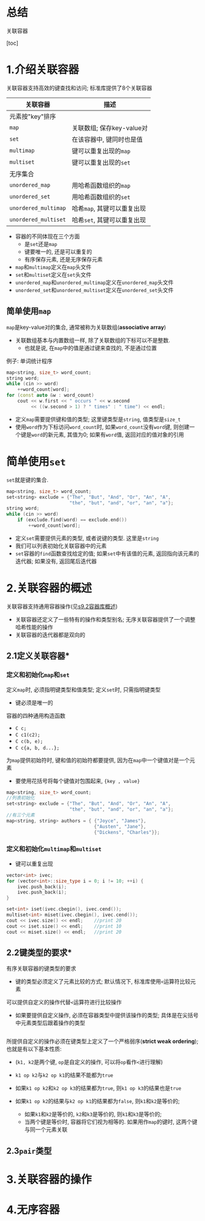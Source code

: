 # 总结

关联容器

[toc]

# 1.介绍关联容器

关联容器支持高效的键查找和访问; 标准库提供了8个关联容器

| 关联容器             | 描述                        |
| -------------------- | --------------------------- |
| 元素按"key"排序      |                             |
| `map`                | 关联数组; 保存key-value对   |
| `set`                | 在该容器中, 键同时也是值    |
| `multimap`           | 键可以重复出现的`map`       |
| `multiset`           | 键可以重复出现的`set`       |
| 无序集合             |                             |
| `unordered_map`      | 用哈希函数组织的`map`       |
| `unordered_set`      | 用哈希函数组织的`set`       |
| `unordered_multimap` | 哈希`map`, 其键可以重复出现 |
| `unordered_multiset` | 哈希`set`, 其键可以重复出现 |

* 容器的不同体现在三个方面
  * 是`set`还是`map`
  * 键要唯一的, 还是可以重复的
  * 有序保存元素, 还是无序保存元素
* `map`和`multimap`定义在`map`头文件
*  `set`和`multiset`定义在`set`头文件
* `unordered_map`和`unordered_multimap`定义在`unordered_map`头文件
* `unordered_set`和`unordered_multiset`定义在`unordered_set`头文件

## 简单使用`map`

`map`是key-value对的集合, 通常被称为关联数组(**associative array**)

* 关联数组基本与内置数组一样, 除了关联数组的下标可以不是整数.
  * 也就是说, 在`map`中的值是通过键来查找的, 不是通过位置

例子: 单词统计程序

```c++
map<string, size_t> word_count;
string word;
while (cin >> word)
    ++word_count[word];
for (const auto &w : word_count)
    cout << w.first << " occurs " << w.second
    	 << ((w.second > 1) ? " times" : " time") << endl;
```

* 定义`map`需要提供键和值的类型; 这里键类型是`string`, 值类型是`size_t`
* 使用`word`作为下标访问`word_count`时, 如果`word_count`没有`word`键, 则创建一个键是`word`的新元素, 其值为0; 如果有`word`值, 返回对应的值对象的引用

# 简单使用`set`

`set`就是键的集合. 

```c++
map<string, size_t> word_count;
set<string> exclude = {"The", "But", "And", "Or", "An", "A",
                       "the", "but", "and", "or", "an", "a"};
string word;
while (cin >> word)
    if (exclude.find(word) == exclude.end())
        ++word_count[word];
```

* 定义`set`需要提供元素的类型, 或者说键的类型. 这里是`string`
* 我们可以列表初始化关联容器中的元素
* `set`容器的`find`函数查找给定的值; 如果`set`中有该值的元素, 返回指向该元素的迭代器; 如果没有, 返回尾后迭代器

# 2.关联容器的概述

关联容器支持通用容器操作(见[s9.2容器库概述](P2-C09-SequentialContainers.md))

* 关联容器还定义了一些特有的操作和类型别名; 无序关联容器提供了一个调整哈希性能的操作
* 关联容器的迭代器都是双向的

## 2.1定义关联容器*

### 定义和初始化`map`和`set`

定义`map`时, 必须指明键类型和值类型; 定义`set`时, 只需指明键类型

* 键必须是唯一的

容器的四种通用构造函数

* `C c;`
* `C c1(c2);`
* `C c(b, e);`
* `C c{a, b, d...};`

为`map`提供初始符时, 键和值的初始符都要提供, 因为在`map`中一个键值对是一个元素

* 要使用花括号将每个键值对包围起来, `{key , value}`

```c++
map<string, size_t> word_count;
//列表初始化
set<string> exclude = {"The", "But", "And", "Or", "An", "A",
                       "the", "but", "and", "or", "an", "a"};
//有三个元素
map<string, string> authors = { {"Joyce", "James"},
                                {"Austen", "Jane"},
                                {"Dickens", "Charles"}};
```

### 定义和初始化`multimap`和`multiset`

* 键可以重复出现

```c++
vector<int> ivec;
for (vector<int>::size_type i = 0; i != 10; ++i) {
    ivec.push_back(i);
    ivec.push_back(i);
}

set<int> iset(ivec.cbegin(), ivec.cend());
multiset<int> miset(ivec.cbegin(), ivec.cend());
cout << ivec.size() << endl;	//print 20
cout << iset.size() << endl;	//print 10
cout << miset.size() << endl;	//print 20
```

## 2.2键类型的要求*

有序关联容器的键类型的要求

* 键的类型必须定义了元素比较的方式; 默认情况下, 标准库使用`<`运算符比较元素

可以提供自定义的操作代替`<`运算符进行比较操作

* 如果要提供自定义操作, 必须在容器类型中提供该操作的类型; 具体是在尖括号中元素类型后跟着操作的类型

  ```c++
  
  ```

  

所提供自定义的操作必须在键类型上定义了一个严格弱序(**strict weak ordering**); 也就是有以下基本性质: 

* (`k1, k2`是两个键, `op`是自定义的操作, 可以将`op`看作`<`进行理解) 

* `k1 op k2`与`k2 op k1`的结果不能都为`true`
* 如果`k1 op k2`和`k2 op k3`的结果都为`true`, 则`k1 op k3`的结果也是`true`
* 如果`k1 op k2`的结果与`k2 op k1`的结果都为`false`, 则`k1`和`k2`是等价的;
  * 如果`k1`和`k2`是等价的, `k2`和`k3`是等价的, 则`k1`和`k3`是等价的;
  * 当两个键是等价时, 容器将它们视为相等的. 如果用作`map`的键时, 这两个键与同一个元素关联

## 2.3`pair`类型

# 3.关联容器的操作

# 4.无序容器